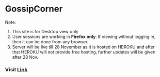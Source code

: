 # GossipCorner

Note:
  1. This site is for Desktop view only
  2. User sessions are working in **Firefox only**. If viewing without logging in, then it can be done from any browser.
  3. Server will be live till 28 November as it is hosted on HEROKU and after that HEROKU will not provide free hosting, further updates will be given after 28 Nov.
  
### Visit **[Link](https://gossip-corner.netlify.app/)**
